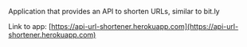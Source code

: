 Application that provides an API to shorten URLs, similar to bit.ly

Link to app: [https://api-url-shortener.herokuapp.com](https://api-url-shortener.herokuapp.com)
